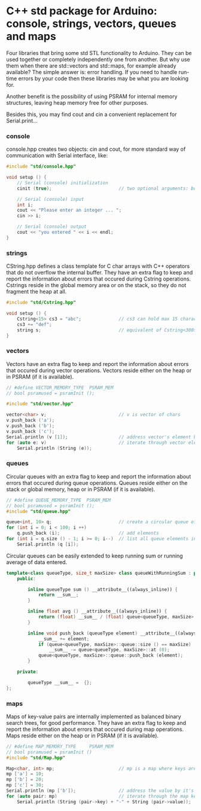 # C++ std package for Arduino: console, strings, vectors, queues and maps


Four libraries that bring some std STL functionality to Arduino. They can be used together or completely independently one from another. But why use them when there are std::vectors and std::maps, for example already available? The simple answer is: error handling. If you need to handle run-time errors by your code then these libraries may be what you are looking for.

Another benefit is the possibility of using PSRAM for internal memory structures, leaving heap memory free for other purposes.

Besides this, you may find cout and cin a convenient replacement for Serial.print...


### console


console.hpp creates two objects: cin and cout, for more standard way of communication with Serial interface, like:


```C++
#include "std/console.hpp"

void setup () {
    // Serial (console) initialization
    cinit (true);                         // two optional arguments: bool waitForSerial = false, unsigned int serialSpeed = 115200

    // Serial (console) input
    int i;
    cout << "Please enter an integer ... ";
    cin >> i;

    // Serial (console) output
    cout << "you entered " << i << endl;
}
```


### strings


CString.hpp defines a class template for C char arrays with C++ operators that do not overflow the internal buffer. They have an extra flag to keep and report the information about errors that occured during Cstring operations. Cstrings reside in the global memory area or on the stack, so they do not fragment the heap at all.


```C++
#include "std/Cstring.hpp"

void setup () {
    Cstring<15> cs3 = "abc";              // cs3 can hold max 15 characters and is assigned "abc" value after construction
    cs3 += "def";
    string s;                             // equivalent of Cstring<300>
}
```


### vectors


Vectors have an extra flag to keep and report the information about errors that occured during vector operations. Vectors reside either on the heap or in PSRAM (if it is available).


```C++
// #define VECTOR_MEMORY_TYPE  PSRAM_MEM
// bool psramused = psramInit ();

#include "std/vector.hpp"

vector<char> v;                           // v is vector of chars
v.push_back ('a');
v.push_back ('b');
v.push_back ('c');
Serial.println (v [1]);                   // address vector's element by it's position
for (auto e: v)                           // iterate through vector elements
    Serial.println (String (e));  
```


### queues


Circular queues with an extra flag to keep and report the information about errors that occured during queue operations. Queues reside either on the stack or global memory, heap or in PSRAM (if it is available).

```C++
// #define QUEUE_MEMORY_TYPE  PSRAM_MEM
// bool psramused = psramInit ();
#include "std/queue.hpp"

queue<int, 10> q;                         // create a circular queue of integers containing max 10 elements
for (int i = 0; i < 100; i ++)
    q.push_back (i);                      // add elements
for (int i = q.size () - 1; i >= 0; i--)  // list all queue elements in FIFO order
    Serial.println (q [i]);
```

Circular queues can be easily extended to keep running sum or running average of data entered.

```C++
template<class queueType, size_t maxSize> class queueWithRunningSum : public queue<queueType, maxSize> {
    public:

        inline queueType sum () __attribute__((always_inline)) { 
            return __sum__;
        }

        inline float avg () __attribute__((always_inline)) { 
            return (float) __sum__ / (float) queue<queueType, maxSize>::size ();
        }

        inline void push_back (queueType element) __attribute__((always_inline)) {
            __sum__ += element;
            if (queue<queueType, maxSize>::queue::size () == maxSize)
                __sum__ -= queue<queueType, maxSize>::at (0);
            queue<queueType, maxSize>::queue::push_back (element);
        }

    private:

        queueType __sum__ =  {};
};
```


### maps


Maps of key-value pairs are internally implemented as balanced binary search trees, for good performance. They have an extra flag to keep and report the information about errors that occured during map operations. Maps reside either on the heap or in PSRAM (if it is available).


```C++
// #define MAP_MEMORY_TYPE     PSRAM_MEM
// bool psramused = psramInit ()
#include "std/Map.hpp"

Map<char, int> mp;                        // mp is a map where keys are chars and values are integers
mp ['a'] = 10;
mp ['b'] = 20;
mp ['c'] = 30;
Serial.println (mp ['b']);                // address the value by it's key 
for (auto pair: mp)                       // iterate through the map key-value pairs
    Serial.println (String (pair->key) + "-" + String (pair->value));
```
